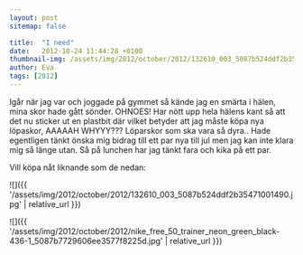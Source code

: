 ```yaml
---
layout: post
sitemap: false

title:  "I need"
date:   2012-10-24 11:44:28 +0100
thumbnail-img: /assets/img/2012/october/2012/132610_003_5087b524ddf2b35471001490.jpg
author: Eva
tags: [2012]
---
```


Igår när jag var och joggade på gymmet så kände jag en smärta i hälen, mina skor hade gått sönder. OHNOES! Har nött upp hela hälens kant så att det nu sticker ut en plastbit där vilket betyder att jag måste köpa nya löpaskor, AAAAAH WHYYY??? Löparskor som ska vara så dyra.. Hade egentligen tänkt önska mig bidrag till ett par nya till jul men jag kan inte klara mig så länge utan. Så på lunchen har jag tänkt fara och kika på ett par. 

Vill köpa nåt liknande som de nedan:

![]({{ '/assets/img/2012/october/2012/132610_003_5087b524ddf2b35471001490.jpg'  | relative_url }})

![]({{ '/assets/img/2012/october/2012/nike_free_50_trainer_neon_green_black-436-1_5087b7729606ee3577f8225d.jpg'  | relative_url }})

